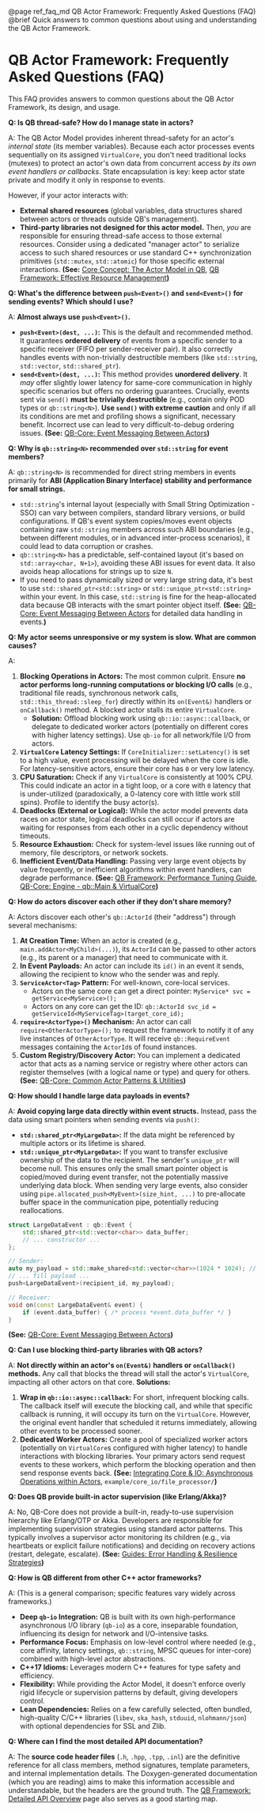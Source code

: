 @page ref_faq_md QB Actor Framework: Frequently Asked Questions (FAQ)
@brief Quick answers to common questions about using and understanding the QB Actor Framework.

# QB Actor Framework: Frequently Asked Questions (FAQ)

This FAQ provides answers to common questions about the QB Actor Framework, its design, and usage.

**Q: Is QB thread-safe? How do I manage state in actors?**

A: The QB Actor Model provides inherent thread-safety for an actor's *internal state* (its member variables). Because each actor processes events sequentially on its assigned `VirtualCore`, you don't need traditional locks (mutexes) to protect an actor's own data from concurrent access *by its own event handlers or callbacks*. State encapsulation is key: keep actor state private and modify it only in response to events.

   However, if your actor interacts with: 
   *   **External shared resources** (global variables, data structures shared between actors or threads outside QB's management).
   *   **Third-party libraries not designed for this actor model.**
   Then, *you* are responsible for ensuring thread-safe access to those external resources. Consider using a dedicated "manager actor" to serialize access to such shared resources or use standard C++ synchronization primitives (`std::mutex`, `std::atomic`) for those specific external interactions.
   **(See:** [Core Concept: The Actor Model in QB](./../2_core_concepts/actor_model.md), [QB Framework: Effective Resource Management](./../6_guides/resource_management.md)**)**

**Q: What's the difference between `push<Event>()` and `send<Event>()` for sending events? Which should I use?**

A: **Almost always use `push<Event>()`.**
   *   **`push<Event>(dest, ...)`:** This is the default and recommended method. It guarantees **ordered delivery** of events from a specific sender to a specific receiver (FIFO per sender-receiver pair). It also correctly handles events with non-trivially destructible members (like `std::string`, `std::vector`, `std::shared_ptr`).
   *   **`send<Event>(dest, ...)`:** This method provides **unordered delivery**. It *may* offer slightly lower latency for same-core communication in highly specific scenarios but offers no ordering guarantees. Crucially, events sent via `send()` **must be trivially destructible** (e.g., contain only POD types or `qb::string<N>`).
   **Use `send()` with extreme caution** and only if all its conditions are met and profiling shows a significant, necessary benefit. Incorrect use can lead to very difficult-to-debug ordering issues.
   **(See:** [QB-Core: Event Messaging Between Actors](./../4_qb_core/messaging.md)**)**

**Q: Why is `qb::string<N>` recommended over `std::string` for event members?**

A: `qb::string<N>` is recommended for direct string members in events primarily for **ABI (Application Binary Interface) stability and performance for small strings.**
   *   `std::string`'s internal layout (especially with Small String Optimization - SSO) can vary between compilers, standard library versions, or build configurations. If QB's event system copies/moves event objects containing raw `std::string` members across such ABI boundaries (e.g., between different modules, or in advanced inter-process scenarios), it could lead to data corruption or crashes.
   *   `qb::string<N>` has a predictable, self-contained layout (it's based on `std::array<char, N+1>`), avoiding these ABI issues for event data. It also avoids heap allocations for strings up to size `N`.
   *   If you need to pass dynamically sized or very large string data, it's best to use `std::shared_ptr<std::string>` or `std::unique_ptr<std::string>` within your event. In this case, `std::string` is fine for the heap-allocated data because QB interacts with the smart pointer object itself.
   **(See:** [QB-Core: Event Messaging Between Actors](./../4_qb_core/messaging.md) for detailed data handling in events.**)**

**Q: My actor seems unresponsive or my system is slow. What are common causes?**

A:
1.  **Blocking Operations in Actors:** The most common culprit. Ensure **no actor performs long-running computations or blocking I/O calls** (e.g., traditional file reads, synchronous network calls, `std::this_thread::sleep_for`) directly within its `on(Event&)` handlers or `onCallback()` method. A blocked actor stalls its entire `VirtualCore`.
    *   **Solution:** Offload blocking work using `qb::io::async::callback`, or delegate to dedicated worker actors (potentially on different cores with higher latency settings). Use `qb-io` for all network/file I/O from actors.
2.  **`VirtualCore` Latency Settings:** If `CoreInitializer::setLatency()` is set to a high value, event processing will be delayed when the core is idle. For latency-sensitive actors, ensure their core has `0` or very low latency.
3.  **CPU Saturation:** Check if any `VirtualCore` is consistently at 100% CPU. This could indicate an actor in a tight loop, or a core with `0` latency that is under-utilized (paradoxically, a 0-latency core with little work still spins). Profile to identify the busy actor(s).
4.  **Deadlocks (External or Logical):** While the actor model prevents data races on actor state, logical deadlocks can still occur if actors are waiting for responses from each other in a cyclic dependency without timeouts.
5.  **Resource Exhaustion:** Check for system-level issues like running out of memory, file descriptors, or network sockets.
6.  **Inefficient Event/Data Handling:** Passing very large event objects by value frequently, or inefficient algorithms within event handlers, can degrade performance.
**(See:** [QB Framework: Performance Tuning Guide](./../6_guides/performance_tuning.md), [QB-Core: Engine - qb::Main & VirtualCore](./../4_qb_core/engine.md)**)**

**Q: How do actors discover each other if they don't share memory?**

A: Actors discover each other's `qb::ActorId` (their "address") through several mechanisms:
1.  **At Creation Time:** When an actor is created (e.g., `main.addActor<MyChild>(...)`), its `ActorId` can be passed to other actors (e.g., its parent or a manager) that need to communicate with it.
2.  **In Event Payloads:** An actor can include its `id()` in an event it sends, allowing the recipient to know who the sender was and reply.
3.  **`ServiceActor<Tag>` Pattern:** For well-known, core-local services.
    *   Actors on the same core can get a direct pointer: `MyService* svc = getService<MyService>();`
    *   Actors on any core can get the ID: `qb::ActorId svc_id = getServiceId<MyServiceTag>(target_core_id);`
4.  **`require<ActorType>()` Mechanism:** An actor can call `require<OtherActorType>();` to request the framework to notify it of any live instances of `OtherActorType`. It will receive `qb::RequireEvent` messages containing the `ActorId`s of found instances.
5.  **Custom Registry/Discovery Actor:** You can implement a dedicated actor that acts as a naming service or registry where other actors can register themselves (with a logical name or type) and query for others.
**(See:** [QB-Core: Common Actor Patterns & Utilities](./../4_qb_core/patterns.md)**)**

**Q: How should I handle large data payloads in events?**

A: **Avoid copying large data directly within event structs.** Instead, pass the data using smart pointers when sending events via `push()`:
   *   **`std::shared_ptr<MyLargeData>`:** If the data might be referenced by multiple actors or its lifetime is shared.
   *   **`std::unique_ptr<MyLargeData>`:** If you want to transfer exclusive ownership of the data to the recipient. The sender's `unique_ptr` will become null.
   This ensures only the small smart pointer object is copied/moved during event transfer, not the potentially massive underlying data block.
   When sending very large events, also consider using `pipe.allocated_push<MyEvent>(size_hint, ...)` to pre-allocate buffer space in the communication pipe, potentially reducing reallocations.
```cpp
struct LargeDataEvent : qb::Event {
    std::shared_ptr<std::vector<char>> data_buffer;
    // ... constructor ...
};

// Sender:
auto my_payload = std::make_shared<std::vector<char>>(1024 * 1024); // 1MB
// ... fill payload ...
push<LargeDataEvent>(recipient_id, my_payload);

// Receiver:
void on(const LargeDataEvent& event) {
    if (event.data_buffer) { /* process *event.data_buffer */ }
}
```
**(See:** [QB-Core: Event Messaging Between Actors](./../4_qb_core/messaging.md)**)**

**Q: Can I use blocking third-party libraries with QB actors?**

A: **Not directly within an actor's `on(Event&)` handlers or `onCallback()` methods.** Any call that blocks the thread will stall the actor's `VirtualCore`, impacting all other actors on that core.
   **Solutions:**
   1.  **Wrap in `qb::io::async::callback`:** For short, infrequent blocking calls. The callback itself will execute the blocking call, and while that specific callback is running, it will occupy its turn on the `VirtualCore`. However, the original event handler that scheduled it returns immediately, allowing other events to be processed sooner.
   2.  **Dedicated Worker Actors:** Create a pool of specialized worker actors (potentially on `VirtualCore`s configured with higher latency) to handle interactions with blocking libraries. Your primary actors send request events to these workers, which perform the blocking operation and then send response events back.
   **(See:** [Integrating Core & IO: Asynchronous Operations within Actors](./../5_core_io_integration/async_in_actors.md), `example/core_io/file_processor/`**)**

**Q: Does QB provide built-in actor supervision (like Erlang/Akka)?**

A: No, QB-Core does not provide a built-in, ready-to-use supervision hierarchy like Erlang/OTP or Akka. Developers are responsible for implementing supervision strategies using standard actor patterns. This typically involves a supervisor actor monitoring its children (e.g., via heartbeats or explicit failure notifications) and deciding on recovery actions (restart, delegate, escalate).
   **(See:** [Guides: Error Handling & Resilience Strategies](./../6_guides/error_handling.md)**)**

**Q: How is QB different from other C++ actor frameworks?**

A: (This is a general comparison; specific features vary widely across frameworks.)
*   **Deep `qb-io` Integration:** QB is built with its own high-performance asynchronous I/O library (`qb-io`) as a core, inseparable foundation, influencing its design for network and I/O-intensive tasks.
*   **Performance Focus:** Emphasis on low-level control where needed (e.g., core affinity, latency settings, `qb::string`, MPSC queues for inter-core) combined with high-level actor abstractions.
*   **C++17 Idioms:** Leverages modern C++ features for type safety and efficiency.
*   **Flexibility:** While providing the Actor Model, it doesn't enforce overly rigid lifecycle or supervision patterns by default, giving developers control.
*   **Lean Dependencies:** Relies on a few carefully selected, often bundled, high-quality C/C++ libraries (`libev`, `ska_hash`, `stduuid`, `nlohmann/json`) with optional dependencies for SSL and Zlib.

**Q: Where can I find the most detailed API documentation?**

A: The **source code header files** (`.h`, `.hpp`, `.tpp`, `.inl`) are the definitive reference for all class members, method signatures, template parameters, and internal implementation details. The Doxygen-generated documentation (which you are reading) aims to make this information accessible and understandable, but the headers are the ground truth.
   The [QB Framework: Detailed API Overview](./api_overview.md) page also serves as a good starting map. 